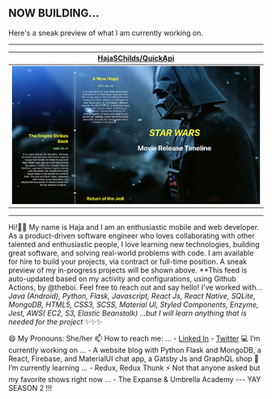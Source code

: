 ## NOW BUILDING...

Here's a sneak preview of what I am currently working on.

---

| [HajaSChilds/QuickApi](https://github.com/HajaSChilds/QuickApi) |
| :-: |
| <a href="https://github.com/HajaSChilds/QuickApi"><img src="https://github.com/HajaSChilds/HajaSChilds/raw/master/DISPLAY.jpg" alt="HajaSChilds/QuickApi" title="HajaSChilds/QuickApi" width="NaN" height="NaN"></a> |



---

Hi!👋🏽  My name is Haja and I am an enthusiastic mobile and web developer. As a product-driven software engineer who loves collaborating with other talented and enthusiastic people, I love learning new technologies, building great software, and solving real-world problems with code. I am available for hire to build your projects, via contract or full-time position. A sneak preview of my in-progress projects will be shown above. **This feed is auto-updated based on my activity and configurations, using Github Actions, by @theboi.  Feel free to reach out and say hello!
I've worked with... *Java (Android), Python, Flask, Javascript, React Js, React Native, SQLite, MongoDB, HTML5, CSS3, SCSS, Material UI, Styled Components, Enzyme, Jest, AWS( EC2, S3, Elastic Beanstalk) ...but I will learn anything that is needed for the project* ✨✨✨

😄 My Pronouns: She/her
📫 How to reach me: ... - [Linked In](https://www.linkedin.com/in/haja-childs-dev-md/) - [Twitter](https://twitter.com/tech_natural)
💻 I’m currently working on ... - A website blog with Python Flask and MongoDB, a React, Firebase, and MaterialUI chat app, a Gatsby Js and GraphQL shop
🌱 I’m currently learning ... - Redux, Redux Thunk
⚡ Not that anyone asked but my favorite shows right now ... - The Expanse  &  Umbrella Academy --- YAY SEASON 2 !!!